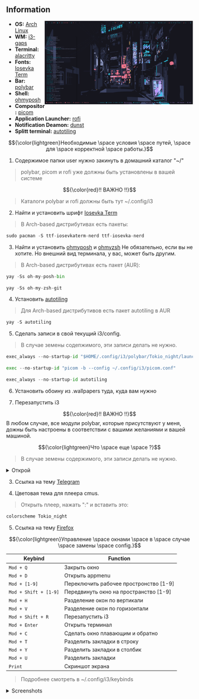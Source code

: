 ## Information

<img src="https://github.com/igorjoxa1118/Tokio_night/blob/main/screenshots/Screen.png?raw=true" alt="Rice Showcase" align="right" width="400px">

- **OS:** [Arch Linux](https://archlinux.org)
- **WM:** [i3-gaps](https://github.com/Airblader/i3)
- **Terminal:** [alacritty](https://github.com/alacritty/alacritty)
- **Fonts:** [Iosevka Term](https://github.com/be5invis/Iosevka)
- **Bar:** [polybar](https://github.com/polybar/polybar)
- **Shell:** [ohmyposh](https://ohmyposh.dev/docs/installation/linux)
- **Compositor:** [picom](https://github.com/yshui/picom)
- **Application Launcher:** [rofi](https://github.com/davatorium/rofi)
- **Notification Deamon:** [dunst](https://github.com/dunst-project/dunst)
- **Splitt terminal:** [autotiling](https://github.com/nwg-piotr/autotiling)

$${\color{lightgreen}Необходимые \space условия \space путей, \space для \space корректной \space работы.}$$

 
1. Содержимое папки user нужно закинуть в домашний каталог "~/" 
> polybar, picom и rofi уже должны быть установлены в вашей системе 

$${\color{red}!! ВАЖНО !!}$$ 
> Каталоги polybar и rofi должны быть тут ~/.config/i3

2. Найти и установить шрифт [Iosevka Term](https://github.com/be5invis/Iosevka)

> В Arch-based дистрибутивах есть пакеты:

```python
sudo pacman -S ttf-iosevkaterm-nerd ttf-iosevka-nerd
```

3. Найти и установить [ohmyposh](https://ohmyposh.dev/docs/installation/linux) и [ohmyzsh](https://github.com/ohmyzsh/ohmyzsh) Не обязательно, если вы не хотите. Но внешний вид терминала, у вас, может быть другим.

> В Arch-based дистрибутивах есть пакет (AUR):

```python
yay -Ss oh-my-posh-bin
```

```python
yay -Ss oh-my-zsh-git
```

4. Установить [autotiling](https://github.com/nwg-piotr/autotiling)

> Для Arch-based дистрибутивов есть пакет autotiling в AUR

```python
yay -S autotiling
```

5. Сделать записи в свой текущий i3/config. 

>В случае земены содепжимого, эти записи делать не нужно.

```python
exec_always --no-startup-id "$HOME/.config/i3/polybar/Tokio_night/launch.sh"
```

```python
exec --no-startup-id "picom -b --config ~/.config/i3/picom.conf"
```

```python
exec_always --no-startup-id autotiling
```

6. Установить обоину из .wallpapers туда, куда вам нужно

7. Перезапустить i3

$${\color{red}!! ВАЖНО !!}$$
В любом случае, все модули polybar, которые присутствуют у меня, дожны быть настроены в соответствии с вашими желаниями и вашей машиной.

$${\color{lightgreen}Что \space еще \space ?}$$

> В случае земены содержимого, эти записи делать не нужно.

<details>
  <summary>Открой</summary>

1. Еще есть тема оформления для blender. Папка соответствующая.
```python
~/.config/blender/Ваша версия/config/colorshemas/
```

2. Чтоб приминить тему poshthemes, нужно отредактировать ваш .zshrc добавив строку в самый низ

```python
eval "$(oh-my-posh init zsh --config ~/.poshthemes/Tokio_night.omp.json)"
```
</details>

3. Ссылка на тему [Telegram](https://t.me/addtheme/pIK0pC3eIoopeaG7)

4. Цветовая тема для плеера cmus.

> Открыть плеер, нажать ":" и вставить это:

```python
colorscheme Tokio_night
```

5. Ссылка на тему [Firefox](https://addons.mozilla.org/en-US/firefox/addon/tokio_night/?utm_source=addons.mozilla.org&utm_medium=referral&utm_content=search)

$${\color{lightgreen}Управление \space окнами \space в \space случае \space замены \space config.}$$


|        Keybind         |                 Function                 |
| ---------------------- | ---------------------------------------- |
| `Mod + Q`              | Закрыть окно                             |
| `Mod + D`              | Открыть appmenu                          |
| `Mod + [1-9]`          | Переключить рабочее простронство [1-9]   |
| `Mod + Shift + [1-9]`  | Передвинуть окно на пространство [1-9]   |
| `Mod + H`              | Разделение окон по вертикали             |
| `Mod + V`              | Разделение окон по горизонтали           |
| `Mod + Shift + R`      | Перезапустить i3                         |
| `Mod + Enter`          | Открыть терминал                         |
| `Mod + C`              | Сделать окно плавающим и обратно         |
| `Mod + T`              | Разделить закладки в строку              |
| `Mod + Y`              | Разделить закладки в столбик             |
| `Mod + U`              | Разделить закладки                       |
| `Print`                | Скриншот экрана                          |

> Подробнее смотреть в ~/.config/i3/keybinds

<details>
  <summary>Screenshots</summary>

![](./screenshots/Screen.png)
![](./screenshots/Terminal.png)
![](./screenshots/AppMenu.png)
![](./screenshots/FastMenu.png)
![](./screenshots/PowerMenu.png)
![](./screenshots/Thunar.png)
![](./screenshots/Blender.png)
![](./screenshots/Telegram.png)

</details>
